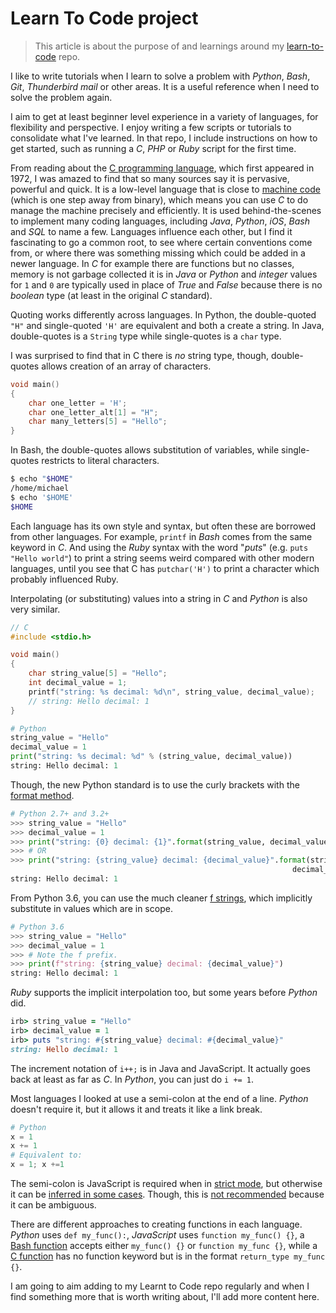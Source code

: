 # Learn To Code project

>This article is about the purpose of and learnings around my [learn-to-code](https://github.com/MichaelCurrin/learn-to-code) repo.

I like to write tutorials when I learn to solve a problem with _Python_, _Bash_, _Git_, _Thunderbird mail_ or other areas. It is a useful reference when I need to solve the problem again.

I aim to get at least beginner level experience in a variety of languages, for flexibility and perspective. I enjoy writing a few scripts or tutorials to consolidate what I've learned. In that repo, I include instructions on how to get started, such as running a _C_, _PHP_ or _Ruby_ script for the first time.

From reading about the [C programming language](https://en.wikipedia.org/wiki/C_(programming_language)), which first appeared in 1972, I was amazed to find that so many sources say it is pervasive, powerful and quick. It is a low-level language that is close to [machine code](https://en.wikipedia.org/wiki/Machine_code) (which is one step away from binary), which means you can use _C_ to do manage the machine precisely and efficiently. It is used behind-the-scenes to implement many coding languages, including _Java_, _Python_, _iOS_, _Bash_ and _SQL_ to name a few. Languages influence each other, but I find it fascinating to go a common root, to see where certain conventions come from, or where there was something missing which could be added in a newer language. In _C_ for example there are functions but no classes, memory is not garbage collected it is in _Java_ or _Python_ and _integer_ values for `1` and `0` are typically used in place of _True_ and _False_ because there is no _boolean_ type (at least in the original _C_ standard).

Quoting works differently across languages. In Python, the double-quoted `"H"` and single-quoted `'H'` are equivalent and both a create a string. In Java, double-quotes is a `String` type while single-quotes is a `char` type.

I was surprised to find that in C there is _no_ string type, though, double-quotes allows creation of an array of characters.

```c
void main()
{
    char one_letter = 'H';
    char one_letter_alt[1] = "H";
    char many_letters[5] = "Hello";
}
```

In Bash, the double-quotes allows substitution of variables, while single-quotes restricts to literal characters.

```bash
$ echo "$HOME"
/home/michael
$ echo '$HOME'
$HOME
```

Each language has its own style and syntax, but often these are borrowed from other languages. For example, `printf` in _Bash_ comes from the same keyword in _C_. And using the _Ruby_ syntax with the word "_puts_" (e.g. `puts "Hello world"`) to print a string seems weird compared with other modern languages, until you see that C has `putchar('H')` to print a character which probably influenced Ruby. 

Interpolating (or substituting) values into a string in _C_ and _Python_ is also very similar.
```c
// C
#include <stdio.h>

void main()
{
    char string_value[5] = "Hello";
    int decimal_value = 1;
    printf("string: %s decimal: %d\n", string_value, decimal_value);
    // string: Hello decimal: 1
}
```

```python
# Python
string_value = "Hello"
decimal_value = 1
print("string: %s decimal: %d" % (string_value, decimal_value))
string: Hello decimal: 1
```

Though, the new Python standard is to use the curly brackets with the [format method](https://pyformat.info/).
```python
# Python 2.7+ and 3.2+
>>> string_value = "Hello"
>>> decimal_value = 1
>>> print("string: {0} decimal: {1}".format(string_value, decimal_value))
>>> # OR
>>> print("string: {string_value} decimal: {decimal_value}".format(string_value=string_value, 
                                                               decimal_value=decimal_value))
string: Hello decimal: 1
```

From Python 3.6, you can use the much cleaner [f strings](https://cito.github.io/blog/f-strings/), which implicitly substitute in values which are in scope.
```python
# Python 3.6
>>> string_value = "Hello"
>>> decimal_value = 1
>>> # Note the f prefix.
>>> print(f"string: {string_value} decimal: {decimal_value}")
string: Hello decimal: 1
```

_Ruby_ supports the implicit interpolation too, but some years before _Python_ did.
```ruby
irb> string_value = "Hello"
irb> decimal_value = 1
irb> puts "string: #{string_value} decimal: #{decimal_value}"
string: Hello decimal: 1
```

The increment notation of `i++;` is in Java and JavaScript. It actually goes back at least as far as _C_. In _Python_, you can just do `i += 1`.

Most languages I looked at use a semi-colon at the end of a line. _Python_ doesn't require it, but it allows it and treats it like a link break. 

```python
# Python
x = 1
x += 1
# Equivalent to:
x = 1; x +=1
```

The semi-colon is JavaScript is required when in [strict mode](https://www.w3schools.com/js/js_strict.asp), but otherwise it can be [inferred in some cases](http://es5.github.io/#x7.9). Though, this is [not recommended](https://stackoverflow.com/questions/8108903/are-semicolons-mandatory-in-javascript-statements) because it can be ambiguous.

There are different approaches to creating functions in each language. _Python_ uses `def my_func():`, _JavaScript_ uses `function my_func() {}`, a [Bash function](https://ryanstutorials.net/bash-scripting-tutorial/bash-functions.php) accepts either `my_func() {}` or `function my_func {}`, while a [C function](https://www.tutorialspoint.com/cprogramming/c_functions.htm) has no function keyword but is in the format `return_type my_func {}`.

I am going to aim adding to my Learnt to Code repo regularly and when I find something more that is worth writing about, I'll add more content here.
